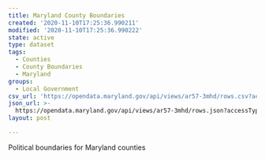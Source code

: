 ```yaml
---
title: Maryland County Boundaries
created: '2020-11-10T17:25:36.990211'
modified: '2020-11-10T17:25:36.990222'
state: active
type: dataset
tags:
  - Counties
  - County Boundaries
  - Maryland
groups:
  - Local Government
csv_url: 'https://opendata.maryland.gov/api/views/ar57-3mhd/rows.csv?accessType=DOWNLOAD'
json_url: >-
  https://opendata.maryland.gov/api/views/ar57-3mhd/rows.json?accessType=DOWNLOAD
layout: post

---
```

Political boundaries for Maryland counties
